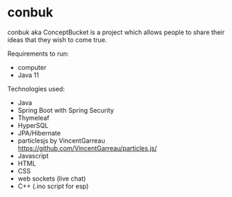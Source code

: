 # conbuk
conbuk aka ConceptBucket is a project which allows people to share their ideas that they wish to come true.

Requirements to run:
- computer
- Java 11

Technologies used:
- Java
- Spring Boot with Spring Security
- Thymeleaf
- HyperSQL
- JPA/Hibernate
- particlesjs by VincentGarreau https://github.com/VincentGarreau/particles.js/
- Javascript
- HTML
- CSS
- web sockets (live chat)
- C++ (.ino script for esp)
